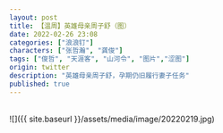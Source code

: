 ```yaml
---
layout: post
title: 【温周】英雄母亲周子舒（图）
date: 2022-02-26 23:08
categories: ["浪浪钉"]
characters: ["张哲瀚", "龚俊"]
tags: ["俊哲", "天涯客", "山河令", "图片","涩图"]
origin: twitter
description: "英雄母亲周子舒，孕期仍旧履行妻子任务"
published: true
---
```


<br>
![]({{ site.baseurl }}/assets/media/image/20220219.jpg)
<br><br>

